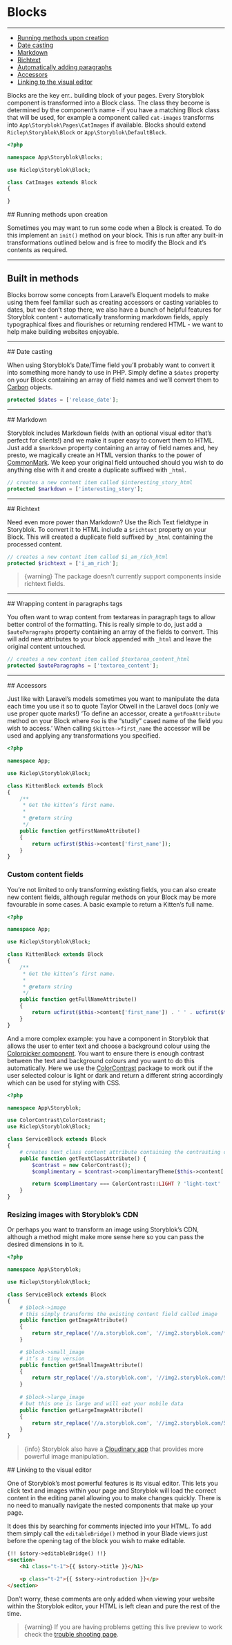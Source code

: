 # Blocks

---

- [Running methods upon creation](#running-methods-upon-creation)
- [Date casting](#date-casting)
- [Markdown](#markdown)
- [Richtext](#richtext)
- [Automatically adding paragraphs](#adding-paragraphs)
- [Accessors](#accessors)
- [Linking to the visual editor](#editable-comment-link)


Blocks are the key err.. building block of your pages. Every Storyblok component is transformed into a Block class. The class they become is determined by the component’s name - if you have a matching Block class that will be used, for example a component called `cat-images` transforms into `App\Storyblok\Pages\CatImages` if available. Blocks should extend `Riclep\Storyblok\Block` or `App\Storyblok\DefaultBlock`.

```php
<?php

namespace App\Storyblok\Blocks;

use Riclep\Storyblok\Block;

class CatImages extends Block
{

}
```

<a name="running-methods-upon-creation">
## Running methods upon creation
</a>

Sometimes you may want to run some code when a Block is created. To do this implement an `init()` method on your block. This is run after any built-in transformations outlined below and is free to modify the Block and it’s contents as required. 

---

## Built in methods

Blocks borrow some concepts from Laravel’s Eloquent models to make using them feel familiar such as creating accessors or casting variables to dates, but we don’t stop there, we also have a bunch of helpful features for Storyblok content - automatically transforming markdown fields, apply typographical fixes and flourishes or returning rendered HTML - we want to help make building websites enjoyable. 

---

<a name="date-casting">
## Date casting
</a>

When using Storyblok’s Date/Time field you’ll probably want to convert it into something more handy to use in PHP. Simply define a `$dates` property on your Block containing an array of field names and we’ll convert them to [Carbon](https://github.com/briannesbitt/carbon) objects. 

```php
protected $dates = ['release_date'];
```

---

<a name="markdown">
## Markdown
</a>

Storyblok includes Markdown fields (with an optional visual editor that’s perfect for clients!) and we make it super easy to convert them to HTML. Just add a `$markdown` property containing an array of field names and, hey presto, we magically create an HTML version thanks to the power of [CommonMark](https://commonmark.thephpleague.com/). We keep your original field untouched should you wish to do anything else with it and create a duplicate suffixed with `_html`.

```php
// creates a new content item called $interesting_story_html
protected $markdown = ['interesting_story'];
```

---

<a name="richtext">
## Richtext
</a>

Need even more power than Markdown? Use the Rich Text fieldtype in Storyblok. To convert it to HTML include a `$richtext` property on your Block. This will created a duplicate field suffixed by `_html` containing the processed content.

```php
// creates a new content item called $i_am_rich_html
protected $richtext = ['i_am_rich'];
```

> {warning} The package doesn’t currently support components inside richtext fields.

---

<a name="adding-paragraphs">
## Wrapping content in paragraphs tags
</a>

You often want to wrap content from textareas in paragraph tags to allow better control of the formatting. This is really simple to do, just add a `$autoParagraphs` property containing an array of the fields to convert. This will add new attributes to your block appended with `_html` and leave the original content untouched.

```php
// creates a new content item called $textarea_content_html
protected $autoParagraphs = ['textarea_content'];
```

---

<a name="accessors">
## Accessors
</a>

Just like with Laravel’s models sometimes you want to manipulate the data each time you use it so to quote Taylor Otwell in the Laravel docs (only we use proper quote marks!) ‘To define an accessor, create a `getFooAttribute` method on your Block where `Foo` is the “studly” cased name of the field you wish to access.’ When calling `$kitten->first_name` the accessor will be used and applying any transformations you specified.

```php
<?php

namespace App;

use Riclep\Storyblok\Block;

class KittenBlock extends Block
{
    /**
     * Get the kitten’s first name.
     *
     * @return string
     */
    public function getFirstNameAttribute()
    {
        return ucfirst($this->content['first_name']);
    }
}
```

### Custom content fields

You’re not limited to only transforming existing fields, you can also create new content fields, although regular methods on your Block may be more favourable in some cases. A basic example to return a Kitten’s full name.

```php
<?php

namespace App;

use Riclep\Storyblok\Block;

class KittenBlock extends Block
{
    /**
     * Get the kitten’s first name.
     *
     * @return string
     */
    public function getFullNameAttribute()
    {
        return ucfirst($this->content['first_name']) . ' ' . ucfirst($this->content['surname']);
    }
}
```

And a more complex example: you have a component in Storyblok that allows the user to enter text and choose a background colour using the [Colorpicker component](https://www.storyblok.com/apps/colorpicker). You want to ensure there is enough contrast between the text and background colours and you want to do this automatically. Here we use the [ColorContrast](https://github.com/davidgorges/color-contrast-php) package to work out if the user selected colour is light or dark and return a different string accordingly which can be used for styling with CSS.

```php
<?php

namespace App\Storyblok;

use ColorContrast\ColorContrast;
use Riclep\Storyblok\Block;

class ServiceBlock extends Block
{
    # creates text_class content attribute containing the contrasting class name
	public function getTextClassAttribute() {
		$contrast = new ColorContrast();
		$complimentary = $contrast->complimentaryTheme($this->content['colour']->color);

		return $complimentary === ColorContrast::LIGHT ? 'light-text' : 'dark-text';
	}
}
```


### Resizing images with Storyblok’s CDN

Or perhaps you want to transform an image using Storyblok’s CDN, although a method might make more sense here so you can pass the desired dimensions in to it.

```php
<?php

namespace App\Storyblok;

use Riclep\Storyblok\Block;

class ServiceBlock extends Block
{
    # $block->image
    # this simply transforms the existing content field called image
    public function getImageAttribute()
    {
        return str_replace('//a.storyblok.com', '//img2.storyblok.com/filters:quality(80)', $this->image);
    }

    # $block->small_image
    # it’s a tiny version
	public function getSmallImageAttribute()
	{
		return str_replace('//a.storyblok.com', '//img2.storyblok.com/50x0/filters:quality(40)', $this->image);
	}
    
    # $block->large_image
    # but this one is large and will eat your mobile data
    public function getLargeImageAttribute()
	{
		return str_replace('//a.storyblok.com', '//img2.storyblok.com/5000x0/filters:quality(100)', $this->image);
	}
}
```

> {info} Storyblok also have a [Cloudinary app](https://www.storyblok.com/apps/cloudinary-native) that provides more powerful image manipulation.

<a name="editable-comment-link">
## Linking to the visual editor
</a>

One of Storyblok’s most powerful features is its visual editor. This lets you click text and images within your page and Storyblok will load the correct content in the editing panel allowing you to make changes quickly. There is no need to manually navigate the nested components that make up your page.

It does this by searching for comments injected into your HTML. To add them simply call the `editableBridge()` method in your Blade views just before the opening tag of the block you wish to make editable.

```html
{!! $story->editableBridge() !!}
<section>
    <h1 class="t-1">{{ $story->title }}</h1>

    <p class="t-2">{{ $story->introduction }}</p>
</section>
```

Don’t worry, these comments are only added when viewing your website within the Storyblok editor, your HTML is left clean and pure the rest of the time.


> {warning} If you are having problems getting this live preview to work check the [trouble shooting page](/{{route}}/{{version}}/troubleshooting#live-preview-not-reloading).